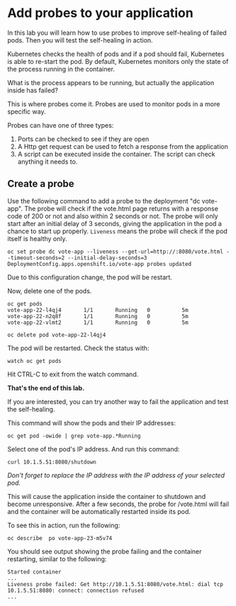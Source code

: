 # Add probes to your application

In this lab you will learn how to use probes to improve self-healing of failed pods. Then you will
test the self-healing in action.

Kubernetes checks the health of pods and if a pod should fail, Kubernetes is able to re-start the
pod. By default, Kubernetes monitors only the state of the process running in the container. 

What is the process appears to be running, but actually the application inside has failed?

This is where probes come it. Probes are used to monitor pods in a more specific way. 

Probes can have one of three types:
1. Ports can be checked to see if they are open
1. A Http get request can be used to fetch a response from the application
1. A script can be executed inside the container.  The script can check anything it needs to.

## Create a probe

Use the following command to add a probe to the deployment "dc vote-app". The probe will check if
the vote.html page returns with a response code of 
200 or not and also within 2 seconds or not.  The probe will only start after an initial delay of 3 seconds, 
giving the application in the pod a chance to start up properly.  `Liveness` means the probe will
check if the pod itself is healthy only.

```
oc set probe dc vote-app --liveness --get-url=http://:8080/vote.html --timeout-seconds=2 --initial-delay-seconds=3
DeploymentConfig.apps.openshift.io/vote-app probes updated
```

Due to this configuration change, the pod will be restart.

Now, delete one of the pods.

```
oc get pods
vote-app-22-l4qj4       1/1       Running   0          5m
vote-app-22-n2q8f       1/1       Running   0          5m
vote-app-22-vlmt2       1/1       Running   0          5m
```

```
oc delete pod vote-app-22-l4qj4
```

The pod will be restarted.  Check the status with:

```
watch oc get pods
```
Hit CTRL-C to exit from the watch command.

**That's the end of this lab.**

If you are interested, you can try another way to fail the application and test the self-healing.

This command will show the pods and their IP addresses:

```
oc get pod -owide | grep vote-app.*Running
```

Select one of the pod's IP address. And run this command:

```
curl 10.1.5.51:8080/shutdown
```
_Don't forget to replace the IP address with the IP address of your selected pod._

This will cause the application inside the container to shutdown and become unresponsive.   After a few seconds, the probe
for /vote.html will fail and the container will be automatically restarted inside its pod.  

To see this in action, run the following:

```
oc describe  po vote-app-23-m5v74
```

You should see output showing the probe failing and the container restarting, similar to the
following:

```
Started container
...
Liveness probe failed: Get http://10.1.5.51:8080/vote.html: dial tcp 10.1.5.51:8080: connect: connection refused
...
```

